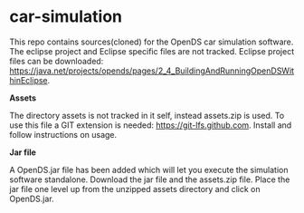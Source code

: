 # car-simulation

This repo contains sources(cloned) for the OpenDS car simulation software. The eclipse project and Eclipse specific files are not tracked. Eclipse project files can be downloaded: https://java.net/projects/opends/pages/2_4_BuildingAndRunningOpenDSWithinEclipse. 

**Assets**

The directory assets is not tracked in it self, instead assets.zip is used. To use this file a GIT extension is needed: https://git-lfs.github.com. Install and follow instructions on usage.

 **Jar file**
 
 A OpenDS.jar file has been added which will let you execute the simulation software standalone. Download the jar file and the assets.zip file. Place the jar file one level up from the unzipped assets directory and click on OpenDS.jar.
